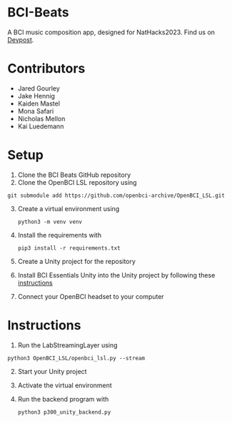 # BCI-Beats
A BCI music composition app, designed for NatHacks2023. Find us on [Devpost](https://devpost.com/software/bci-beats).

# Contributors
- Jared Gourley
- Jake Hennig
- Kaiden Mastel
- Mona Safari
- Nicholas Mellon
- Kai Luedemann

# Setup
1. Clone the BCI Beats GitHub repository
2. Clone the OpenBCI LSL repository using

  ```git submodule add https://github.com/openbci-archive/OpenBCI_LSL.git```

3. Create a virtual environment using
   
   ```python3 -m venv venv```
   
4. Install the requirements with

   ```pip3 install -r requirements.txt```
   
5. Create a Unity project for the repository
6. Install BCI Essentials Unity into the Unity project by following these [instructions](https://github.com/kirtonBCIlab/bci-essentials-unity#install-into-unity-project)
7. Connect your OpenBCI headset to your computer

# Instructions
1. Run the LabStreamingLayer using

  ```python3 OpenBCI_LSL/openbci_lsl.py --stream```
  
2. Start your Unity project
3. Activate the virtual environment
4. Run the backend program with

   ```python3 p300_unity_backend.py```

